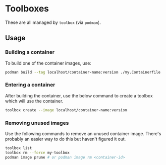 # Toolboxes

These are all managed by `toolbox` (via `podman`).

## Usage

### Building a container

To build one of the container images, use:

```bash
podman build --tag localhost/container-name:version ./my.Containerfile
```

### Entering a container

After building the container, use the below command to create a toolbox which will use the container.

```bash
toolbox create --image localhost/container-name:version
```

### Removing unused images

Use the following commands to remove an unused container image. There's probably an easier way to do this but haven't figured it out.

```bash
toolbox list
toolbox rm --force my-toolbox
podman image prune # or podman image rm <container-id>
```